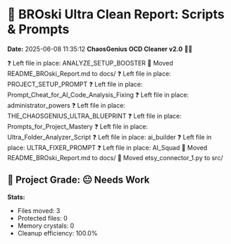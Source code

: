 # 🧹 BROski Ultra Clean Report: Scripts & Prompts
**Date:** 2025-06-08 11:35:12
**ChaosGenius OCD Cleaner v2.0** 🧠💜

❓ Left file in place: ANALYZE_SETUP_BOOSTER
📁 Moved README_BROski_Report.md to docs/
❓ Left file in place: PROJECT_SETUP_PROMPT
❓ Left file in place: Prompt_Cheat_for_AI_Code_Analysis_Fixing
❓ Left file in place: administrator_powers
❓ Left file in place: THE_CHAOSGENIUS_ULTRA_BLUEPRINT
❓ Left file in place: Prompts_for_Project_Mastery
❓ Left file in place: Ultra_Folder_Analyzer_Script
❓ Left file in place: ai_builder
❓ Left file in place: ULTRA_FIXER_PROMPT
❓ Left file in place: AI_Squad
📁 Moved README_BROski_Report.md to docs/
📁 Moved etsy_connector_1.py to src/

## 🧠 Project Grade: 😐 Needs Work
**Stats:**
- Files moved: 3
- Protected files: 0
- Memory crystals: 0
- Cleanup efficiency: 100.0%